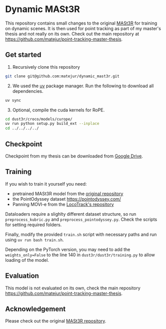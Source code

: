 # Dynamic MASt3R

This repository contains small changes to the original [MASt3R](https://github.com/naver/mast3r) for training on dynamic scenes.
It is then used for point tracking as part of my master's thesis and not really on its own.
Check out the main repository at https://github.com/matejur/point-tracking-master-thesis.

## Get started

1. Recursively clone this repository

```bash
git clone git@github.com:matejur/dynamic_mast3r.git
```

2. We used the [uv](https://github.com/astral-sh/uv) package manager.
Run the following to download all dependencies.
```bash
uv sync
```

3. Optional, compile the cuda kernels for RoPE.
```bash
cd dust3r/croco/models/curope/
uv run python setup.py build_ext --inplace
cd ../../../../
```

## Checkpoint

Checkpoint from my thesis can be downloaded from [Google Drive](https://drive.google.com/drive/folders/1vlDBwc7zoqEiIJPe_d4fXaMHROsn7pmo?usp=drive_link).

## Training

If you wish to train it yourself you need:
- pretrained MASt3R model from the [original repository](https://github.com/naver/mast3r)
- the PointOdyssey dataset https://pointodyssey.com/
- Panning MOVI-e from the [LocoTrack's repository](https://github.com/cvlab-kaist/locotrack)

Dataloaders require a slighlty different dataset structure, so run `preprocess_kubric.py` and `preprocess_pointodyssey.py`. Check the scripts for setting required folders.

Finally, modify the provided `train.sh` script with necessary paths and run using `uv run bash train.sh`.

Depending on the PyTorch version, you may need to add the `weights_only=False` to the line 140 in `dust3r/dust3r/training.py` to allow loading of the model.

## Evaluation

This model is not evaluated on its own, check the main repository https://github.com/matejur/point-tracking-master-thesis.

## Acknowledgement

Please check out the original [MASt3R repository](https://github.com/naver/mast3r).